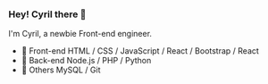 ### Hey! Cyril there 👋

I'm Cyril, a newbie Front-end engineer.

-   :hammer: Front-end HTML / CSS / JavaScript / React / Bootstrap / React
-   :wrench: Back-end Node.js / PHP / Python
-   :nut_and_bolt: Others MySQL / Git

<!--
**cyril-ke/cyril-ke** is a ✨ _special_ ✨ repository because its `README.md` (this file) appears on your GitHub profile.

Here are some ideas to get you started:

- 🔭 I’m currently working on ...
- 🌱 I’m currently learning ...
- 👯 I’m looking to collaborate on ...
- 🤔 I’m looking for help with ...
- 💬 Ask me about ...
- 📫 How to reach me: ...
- 😄 Pronouns: ...
- ⚡ Fun fact: ...
-->
